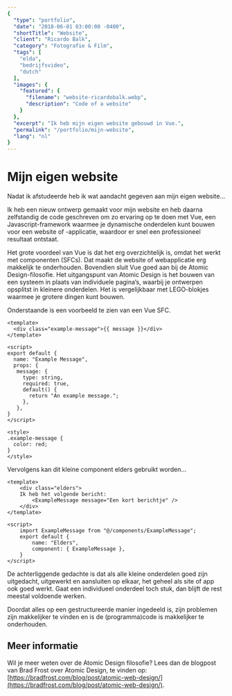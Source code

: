 ```yaml
---
{
  "type": "portfolio",
  "date": "2018-06-01 03:00:00 -0400",
  "shortTitle": "Website",
  "client": "Ricardo Balk",
  "category": "Fotografie & Film",
  "tags": [
    "elda",
    "bedrijfsvideo",
    "dutch"
  ],
  "images": {
    "featured": {
      "filename": "website-ricardobalk.webp",
      "description": "Code of a website"
    }
  },
  "excerpt": "Ik heb mijn eigen website gebouwd in Vue.",
  "permalink": "/portfolio/mijn-website",
  "lang": "nl"
}
---
```


# Mijn eigen website

Nadat ik afstudeerde heb ik wat aandacht gegeven aan mijn eigen website&hellip;

Ik heb een nieuw ontwerp gemaakt voor mijn website en heb daarna zelfstandig de code geschreven om zo ervaring op te doen met Vue, een Javascript-framework waarmee je dynamische onderdelen kunt bouwen voor een website of -applicatie, waardoor er snel een professioneel resultaat ontstaat.

Het grote voordeel van Vue is dat het erg overzichtelijk is, omdat het werkt met componenten (SFCs). Dat maakt de website of webapplicatie erg makkelijk te onderhouden. Bovendien sluit Vue goed aan bij de Atomic Design-filosofie. Het uitgangspunt van Atomic Design is het bouwen van een systeem in plaats van individuele pagina’s, waarbij je ontwerpen opsplitst in kleinere onderdelen. Het is vergelijkbaar met LEGO-blokjes waarmee je grotere dingen kunt bouwen.

Onderstaande is een voorbeeld te zien van een Vue SFC. <!-- TODO: Polaroid van maken -->

```vue
<template>
  <div class="example-message">{{ message }}</div>
</template>

<script>
export default {
  name: "Example Message",
  props: {
   message: {
     type: string,
     required: true,
     default() {
       return "An example message.";
     },
   },
}
</script>

<style>
.example-message {
  color: red;
}
</style>
```

Vervolgens kan dit kleine component elders gebruikt worden...

```vue
<template>
	<div class="elders">
    Ik heb het volgende bericht:
    	<ExampleMessage message="Een kort berichtje" />
    </div>
</template>

<script>
    import ExampleMessage from "@/components/ExampleMessage";
    export default {
        name: "Elders",
        component: { ExampleMessage },
    }
</script>
```



De achterliggende gedachte is dat als alle kleine onderdelen goed zijn uitgedacht, uitgewerkt en aansluiten op elkaar, het geheel als site of app ook goed werkt. Gaat een individueel onderdeel toch stuk, dan blijft de rest meestal voldoende werken.

Doordat alles op een gestructureerde manier ingedeeld is, zijn problemen zijn makkelijker te vinden en is de (programma)code is makkelijker te onderhouden. 



## Meer informatie

Wil je meer weten over de Atomic Design filosofie? Lees dan de blogpost van Brad Frost over Atomic Design, te vinden op: [https://bradfrost.com/blog/post/atomic-web-design/](https://bradfrost.com/blog/post/atomic-web-design/).